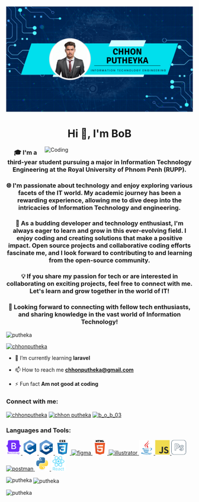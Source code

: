 ![logo](https://github.com/putheka/putheka/blob/main/githubcover.png)
<h1 align="center">Hi 👋, I'm BoB</h1>
<img align="right" alt="Coding" width="400" src="https://imgs.search.brave.com/yeajKu6T2MzPPDmmNUwDSEekng2hiORr3OSocUuy7s0/rs:fit:860:0:0/g:ce/aHR0cHM6Ly9naWZk/Yi5jb20vaW1hZ2Vz/L2hpZ2gvZmFzdC1i/aW5hcnktYmx1ZS1j/b2RpbmctcGFsdXlq/YWo0Y3VnZGhsbC5n/aWY.gif">
<h3 align="center">🎓 I'm a third-year student pursuing a major in Information Technology Engineering at the Royal University of Phnom Penh (RUPP).</h3>
<h3 align="center">🌐 I'm passionate about technology and enjoy exploring various facets of the IT world. My academic journey has been a rewarding experience, allowing me to dive deep into the intricacies of Information Technology and engineering.</h3>
<h3 align="center">🚀 As a budding developer and technology enthusiast, I'm always eager to learn and grow in this ever-evolving field. I enjoy coding and creating solutions that make a positive impact. Open source projects and collaborative coding efforts fascinate me, and I look forward to contributing to and learning from the open-source community.</h3>
<h3 align="center">💡 If you share my passion for tech or are interested in collaborating on exciting projects, feel free to connect with me. Let's learn and grow together in the world of IT!</h3>
<h3 align="center">🌟 Looking forward to connecting with fellow tech enthusiasts, and sharing knowledge in the vast world of Information Technology!</h3>
<p align="left"> <img src="https://komarev.com/ghpvc/?username=putheka&label=Profile%20views&color=0e75b6&style=flat" alt="putheka" /> </p>

<p align="left"> <a href="https://twitter.com/chhonputheka" target="blank"><img src="https://img.shields.io/twitter/follow/chhonputheka?logo=twitter&style=for-the-badge" alt="chhonputheka" /></a> </p>

- 🌱 I’m currently learning **laravel**

- 📫 How to reach me **chhonputheka@gmail.com**

- ⚡ Fun fact **Am not good at coding**

<h3 align="left">Connect with me:</h3>
<p align="left">
<a href="https://twitter.com/chhonputheka" target="blank"><img align="center" src="https://raw.githubusercontent.com/rahuldkjain/github-profile-readme-generator/master/src/images/icons/Social/twitter.svg" alt="chhonputheka" height="30" width="40" /></a>
<a href="https://fb.com/chhon putheka" target="blank"><img align="center" src="https://raw.githubusercontent.com/rahuldkjain/github-profile-readme-generator/master/src/images/icons/Social/facebook.svg" alt="chhon putheka" height="30" width="40" /></a>
<a href="https://instagram.com/b_o_b_03" target="blank"><img align="center" src="https://raw.githubusercontent.com/rahuldkjain/github-profile-readme-generator/master/src/images/icons/Social/instagram.svg" alt="b_o_b_03" height="30" width="40" /></a>
</p>

<h3 align="left">Languages and Tools:</h3>
<p align="left"> <a href="https://getbootstrap.com" target="_blank" rel="noreferrer"> <img src="https://raw.githubusercontent.com/devicons/devicon/master/icons/bootstrap/bootstrap-plain-wordmark.svg" alt="bootstrap" width="40" height="40"/> </a> <a href="https://www.cprogramming.com/" target="_blank" rel="noreferrer"> <img src="https://raw.githubusercontent.com/devicons/devicon/master/icons/c/c-original.svg" alt="c" width="40" height="40"/> </a> <a href="https://www.w3schools.com/cpp/" target="_blank" rel="noreferrer"> <img src="https://raw.githubusercontent.com/devicons/devicon/master/icons/cplusplus/cplusplus-original.svg" alt="cplusplus" width="40" height="40"/> </a> <a href="https://www.w3schools.com/css/" target="_blank" rel="noreferrer"> <img src="https://raw.githubusercontent.com/devicons/devicon/master/icons/css3/css3-original-wordmark.svg" alt="css3" width="40" height="40"/> </a> <a href="https://www.figma.com/" target="_blank" rel="noreferrer"> <img src="https://www.vectorlogo.zone/logos/figma/figma-icon.svg" alt="figma" width="40" height="40"/> </a> <a href="https://www.w3.org/html/" target="_blank" rel="noreferrer"> <img src="https://raw.githubusercontent.com/devicons/devicon/master/icons/html5/html5-original-wordmark.svg" alt="html5" width="40" height="40"/> </a> <a href="https://www.adobe.com/in/products/illustrator.html" target="_blank" rel="noreferrer"> <img src="https://www.vectorlogo.zone/logos/adobe_illustrator/adobe_illustrator-icon.svg" alt="illustrator" width="40" height="40"/> </a> <a href="https://www.java.com" target="_blank" rel="noreferrer"> <img src="https://raw.githubusercontent.com/devicons/devicon/master/icons/java/java-original.svg" alt="java" width="40" height="40"/> </a> <a href="https://developer.mozilla.org/en-US/docs/Web/JavaScript" target="_blank" rel="noreferrer"> <img src="https://raw.githubusercontent.com/devicons/devicon/master/icons/javascript/javascript-original.svg" alt="javascript" width="40" height="40"/> </a> <a href="https://www.photoshop.com/en" target="_blank" rel="noreferrer"> <img src="https://raw.githubusercontent.com/devicons/devicon/master/icons/photoshop/photoshop-line.svg" alt="photoshop" width="40" height="40"/> </a> <a href="https://postman.com" target="_blank" rel="noreferrer"> <img src="https://www.vectorlogo.zone/logos/getpostman/getpostman-icon.svg" alt="postman" width="40" height="40"/> </a> <a href="https://www.python.org" target="_blank" rel="noreferrer"> <img src="https://raw.githubusercontent.com/devicons/devicon/master/icons/python/python-original.svg" alt="python" width="40" height="40"/> </a> <a href="https://reactjs.org/" target="_blank" rel="noreferrer"> <img src="https://raw.githubusercontent.com/devicons/devicon/master/icons/react/react-original-wordmark.svg" alt="react" width="40" height="40"/> </a> </p>

<p><img align="left" src="https://github-readme-stats.vercel.app/api/top-langs?username=putheka&show_icons=true&locale=en&layout=compact" alt="putheka" /></p>

<p>&nbsp;<img align="center" src="https://github-readme-stats.vercel.app/api?username=putheka&show_icons=true&locale=en" alt="putheka" /></p>

<p><img align="center" src="https://github-readme-streak-stats.herokuapp.com/?user=putheka&" alt="putheka" /></p>
